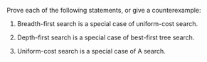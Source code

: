 

Prove each of the following statements,
or give a counterexample: <br>

1.  Breadth-first search is a special case of uniform-cost search.<br>

2.  Depth-first search is a special case of best-first tree search.<br>

3.  Uniform-cost search is a special case of A search.<br>
